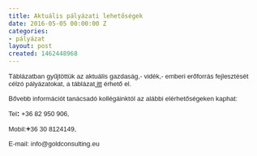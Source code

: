 ```yaml
---
title: Aktuális pályázati lehetőségek
date: 2016-05-05 00:00:00 Z
categories:
- pályázat
layout: post
created: 1462448968
---
```


<p><span style="color: #222222; font-family: arial, helvetica, sans-serif; font-size: small;">Táblázatban gyűjtöttük az aktuális gazdaság,- vidék,- emberi erőforrás fejlesztését célzó pályázatokat, a táblázat<a href="https://drive.google.com/file/d/0B0IzIEWuDpUTWUNyTlFHWXFwdUU/view?usp=sharing"> itt</a> érhető el. </span></p><p><span style="color: #222222; font-family: arial, helvetica, sans-serif; font-size: small;">Bővebb információt tanácsadó kollégáinktól az alábbi elérhetőségeken kaphat:</span></p><p><span style="font-family: arial, helvetica, sans-serif; font-size: small;"><span style="color: #222222;"></span><span style="color: #222222;">Tel</span><strong style="color: #222222; font-family: Calibri, sans-serif; font-size: 14.6667px;">: </strong>+36 82&nbsp;950&nbsp;906<span style="color: #222222;">,</span></span></p><p><span style="font-family: arial, helvetica, sans-serif; font-size: small;"><span style="color: #222222;"></span><span style="color: #222222;">Mobil:</span><strong style="color: #222222; font-family: Calibri, sans-serif; font-size: 14.6667px;">+</strong><span style="color: #222222;">36 30 8124149,</span></span></p><p><span style="color: #222222; font-family: arial, helvetica, sans-serif; font-size: small;">E-mail: info@goldconsulting.eu</span></p>
